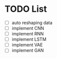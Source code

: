 # TODO List

* [ ] auto reshaping data
* [ ] implement CNN
* [ ] implement RNN
* [ ] implement LSTM
* [ ] implement VAE
* [ ] implement GAN
